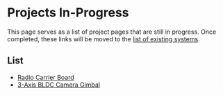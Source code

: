 # Projects In-Progress

This page serves as a list of project pages that are still in progress. Once completed, these links will be moved to the [list of existing systems](systems.md).

## List

* [Radio Carrier Board](aircraft_systems/radio_carrier_board.md)
* [3-Axis BLDC Camera Gimbal](payloads/bldc_camera_gimbal/bldc_camera_gimbal.md)
